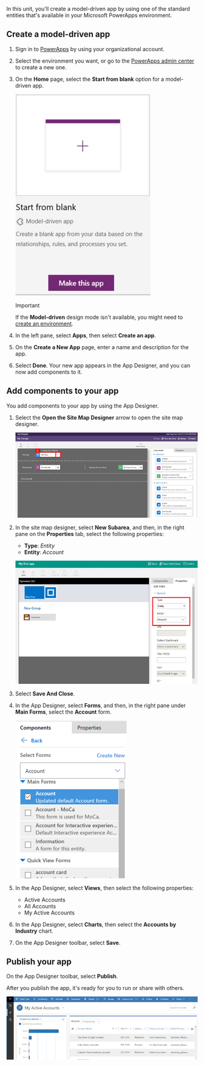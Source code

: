 In this unit, you'll create a model-driven app by using one of the standard entities that's available in your Microsoft PowerApps environment.

## Create a model-driven app

1. Sign in to [PowerApps](https://web.powerapps.com/) by using your organizational account.
1. Select the environment you want, or go to the [PowerApps admin center](https://admin.powerapps.com/) to create a new one.
1. On the **Home** page, select the **Start from blank** option for a model-driven app.  

    ![Model-driven](../media/choose-design-mode.jpg)

    > [!IMPORTANT]
    > If the **Model-driven** design mode isn't available, you might need to [create an environment](https://docs.microsoft.com/powerapps/administrator/create-environment).

1. In the left pane, select **Apps**, then select **Create an app**.
1. On the **Create a New App** page, enter a name and description for the app.
1. Select **Done**. Your new app appears in the App Designer, and you can now add components to it.

## Add components to your app
You add components to your app by using the App Designer.

1. Select the **Open the Site Map Designer** arrow to open the site map designer.

    ![Create a new site map](../media/new-sitemap.png)

2. In the site map designer, select **New Subarea**, and then, in the right pane on the **Properties** tab, select the following properties:

    - **Type**: *Entity*
    - **Entity**: *Account*

    ![Add components to the site map](../media/sitemap.png)

3. Select **Save And Close**.
4. In the App Designer, select **Forms**, and then, in the right pane under **Main Forms**, select the **Account** form.

    ![Account main form](../media/main-form.png)

5. In the App Designer, select **Views**, then select the following properties:

    - Active Accounts
    - All Accounts
    - My Active Accounts

6. In the App Designer, select **Charts**, then select the **Accounts by Industry** chart.
7. On the App Designer toolbar, select **Save**.

<!-- ##  Validate your app
This step checks for component dependencies that are required for the app to work, but haven't yet been added to the app. 

1. On the app designer canvas, select the component that indicates a dependency, such as the **Forms** component. Then, on the right-pane select the **Required** tab, expand **Entity Dependencies** and then select all required dependencies. 

    ![Add dependencies](../media/build-first-model-driven-app/resolve-dependencies.png)

2. Select **Add Dependencies**.
3. On the app designer toolbar, select **Save**.  -->

## Publish your app
On the App Designer toolbar, select **Publish**.

After you publish the app, it's ready for you to run or share with others.

![Simple account entity app](../media/accounts-quickstart-app.png)
